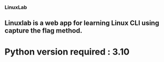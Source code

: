 ### LinuxLab
## Linuxlab is a web app for learning Linux CLI using capture the flag method.

# Python version required : 3.10
